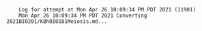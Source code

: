         Log for attempt at Mon Apr 26 10:09:34 PM PDT 2021 (11901)
        Mon Apr 26 10:09:34 PM PDT 2021 Converting 2021BIO201/KBhBIO101Meiosis.md...
